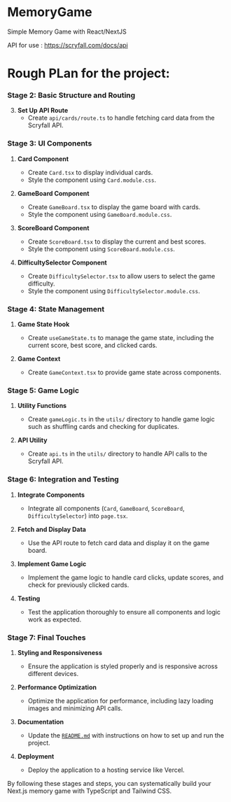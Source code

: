 # MemoryGame

Simple Memory Game with React/NextJS

API for use : https://scryfall.com/docs/api

# Rough PLan for the project:

### Stage 2: Basic Structure and Routing

3. **Set Up API Route**
   - Create `api/cards/route.ts` to handle fetching card data from the Scryfall API.

### Stage 3: UI Components

1. **Card Component**

   - Create `Card.tsx` to display individual cards.
   - Style the component using `Card.module.css`.

2. **GameBoard Component**

   - Create `GameBoard.tsx` to display the game board with cards.
   - Style the component using `GameBoard.module.css`.

3. **ScoreBoard Component**

   - Create `ScoreBoard.tsx` to display the current and best scores.
   - Style the component using `ScoreBoard.module.css`.

4. **DifficultySelector Component**
   - Create `DifficultySelector.tsx` to allow users to select the game difficulty.
   - Style the component using `DifficultySelector.module.css`.

### Stage 4: State Management

1. **Game State Hook**

   - Create `useGameState.ts` to manage the game state, including the current score, best score, and clicked cards.

2. **Game Context**
   - Create `GameContext.tsx` to provide game state across components.

### Stage 5: Game Logic

1. **Utility Functions**

   - Create `gameLogic.ts` in the `utils/` directory to handle game logic such as shuffling cards and checking for duplicates.

2. **API Utility**
   - Create `api.ts` in the `utils/` directory to handle API calls to the Scryfall API.

### Stage 6: Integration and Testing

1. **Integrate Components**

   - Integrate all components (`Card`, `GameBoard`, `ScoreBoard`, `DifficultySelector`) into `page.tsx`.

2. **Fetch and Display Data**

   - Use the API route to fetch card data and display it on the game board.

3. **Implement Game Logic**

   - Implement the game logic to handle card clicks, update scores, and check for previously clicked cards.

4. **Testing**
   - Test the application thoroughly to ensure all components and logic work as expected.

### Stage 7: Final Touches

1. **Styling and Responsiveness**

   - Ensure the application is styled properly and is responsive across different devices.

2. **Performance Optimization**

   - Optimize the application for performance, including lazy loading images and minimizing API calls.

3. **Documentation**

   - Update the [`README.md`](command:_github.copilot.openRelativePath?%5B%7B%22scheme%22%3A%22file%22%2C%22authority%22%3A%22%22%2C%22path%22%3A%22%2Fc%3A%2FUsers%2FKingm%2FDocuments%2FCodeRepos%2FMemoryGame%2FREADME.md%22%2C%22query%22%3A%22%22%2C%22fragment%22%3A%22%22%7D%5D "c:\\Users\Kingm\Documents\CodeRepos\MemoryGame\README.md") with instructions on how to set up and run the project.

4. **Deployment**
   - Deploy the application to a hosting service like Vercel.

By following these stages and steps, you can systematically build your Next.js memory game with TypeScript and Tailwind CSS.
